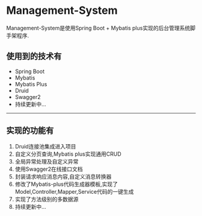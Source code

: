 # Management-System
Management-System是使用Spring Boot + Mybatis plus实现的后台管理系统脚手架程序.

## 使用到的技术有
* Spring Boot
* Mybatis
* Mybatis Plus
* Druid
* Swagger2
* 持续更新中...

***
## 实现的功能有
1. Druid连接池集成进入项目
2. 自定义分页查询,Mybatis plus实现通用CRUD
3. 全局异常处理及自定义异常
4. 使用Swagger2在线接口文档
5. 封装请求响应消息内容,自定义消息转换器
6. 修改了Mybatis-plus代码生成器模板,实现了Model,Controller,Mapper,Service代码的一键生成
7. 实现了方法级别的多数据源
8. 持续更新中...


